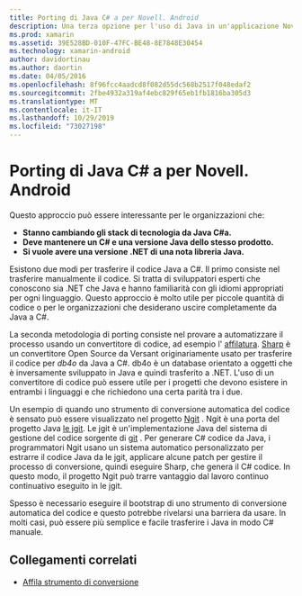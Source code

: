 ```yaml
---
title: Porting di Java C# a per Novell. Android
description: Una terza opzione per l'uso di Java in un'applicazione Novell. Android consiste nel trasferire il codice sorgente C#Java a.
ms.prod: xamarin
ms.assetid: 39E528BD-010F-47FC-BE48-8E7848E30454
ms.technology: xamarin-android
author: davidortinau
ms.author: daortin
ms.date: 04/05/2016
ms.openlocfilehash: 8f96fcc4aadcd8f082d55dc568b2517f048edaf2
ms.sourcegitcommit: 2fbe4932a319af4ebc829f65eb1fb1816ba305d3
ms.translationtype: MT
ms.contentlocale: it-IT
ms.lasthandoff: 10/29/2019
ms.locfileid: "73027198"
---
```

# <a name="porting-java-to-c-for-xamarinandroid"></a>Porting di Java C# a per Novell. Android

Questo approccio può essere interessante per le organizzazioni che:

- **Stanno cambiando gli stack di tecnologia da Java C#a.**
- **Deve mantenere un C# e una versione Java dello stesso prodotto.**
- **Si vuole avere una versione .NET di una nota libreria Java.**

Esistono due modi per trasferire il codice Java a C#. Il primo consiste nel trasferire manualmente il codice. Si tratta di sviluppatori esperti che conoscono sia .NET che Java e hanno familiarità con gli idiomi appropriati per ogni linguaggio. Questo approccio è molto utile per piccole quantità di codice o per le organizzazioni che desiderano uscire completamente da Java a C#.

La seconda metodologia di porting consiste nel provare a automatizzare il processo usando un convertitore di codice, ad esempio l' [affilatura](https://github.com/mono/sharpen). [Sharp](https://github.com/mono/sharpen) è un convertitore Open Source da Versant originariamente usato per trasferire il codice per *db4o* da Java a C#. db4o è un database orientato a oggetti che è inversamente sviluppato in Java e quindi trasferito a .NET. L'uso di un convertitore di codice può essere utile per i progetti che devono esistere in entrambi i linguaggi e che richiedono una certa parità tra i due.

Un esempio di quando uno strumento di conversione automatica del codice è sensato può essere visualizzato nel progetto [Ngit](https://github.com/mono/ngit) .
Ngit è una porta del progetto Java [le jgit](https://eclipse.org/).
Le jgit è un'implementazione Java del sistema di gestione del codice sorgente di [git](https://git-scm.com/) . Per generare C# codice da Java, i programmatori Ngit usano un sistema automatico personalizzato per estrarre il codice Java da le jgit, applicare alcune patch per gestire il processo di conversione, quindi eseguire Sharp, che genera il C# codice. In questo modo, il progetto Ngit può trarre vantaggio dal lavoro continuo continuativo eseguito in le jgit.

Spesso è necessario eseguire il bootstrap di uno strumento di conversione automatica del codice e questo potrebbe rivelarsi una barriera da usare. In molti casi, può essere più semplice e facile trasferire i Java in modo C# manuale.

## <a name="related-links"></a>Collegamenti correlati

- [Affila strumento di conversione](https://github.com/mono/sharpen)
